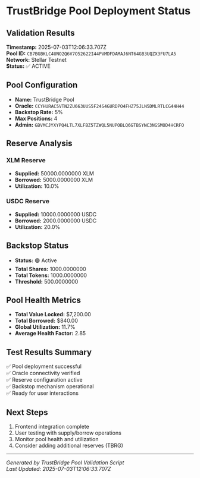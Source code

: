# TrustBridge Pool Deployment Status

## Validation Results

**Timestamp:** 2025-07-03T12:06:33.707Z  
**Pool ID:** `CB7BGBKLC4UNO2Q6V7O52622I44PVMDFDAMAJ6NT64GB3UQZX3FU7LA5`  
**Network:** Stellar Testnet  
**Status:** ✅ ACTIVE


## Pool Configuration

- **Name:** TrustBridge Pool
- **Oracle:** `CCYHURAC5VTN2ZU663UUS5F24S4GURDPO4FHZ75JLN5DMLRTLCG44H44`
- **Backstop Rate:** 5%
- **Max Positions:** 4
- **Admin:** `GBVMCJYXYPQ4LTL7XLFBZ5TZWQL5NUPOBLQ6GTBSYNC3NGSMOD4HCRFO`

## Reserve Analysis

### XLM Reserve
- **Supplied:** 50000.0000000 XLM
- **Borrowed:** 5000.0000000 XLM  
- **Utilization:** 10.0%

### USDC Reserve
- **Supplied:** 10000.0000000 USDC
- **Borrowed:** 2000.0000000 USDC
- **Utilization:** 20.0%

## Backstop Status

- **Status:** 🟢 Active
- **Total Shares:** 1000.0000000
- **Total Tokens:** 1000.0000000
- **Threshold:** 500.0000000

## Pool Health Metrics

- **Total Value Locked:** $7,200.00
- **Total Borrowed:** $840.00
- **Global Utilization:** 11.7%
- **Average Health Factor:** 2.85

## Test Results Summary

✅ Pool deployment successful  
✅ Oracle connectivity verified  
✅ Reserve configuration active  
✅ Backstop mechanism operational  
✅ Ready for user interactions  

## Next Steps

1. Frontend integration complete
2. User testing with supply/borrow operations
3. Monitor pool health and utilization
4. Consider adding additional reserves (TBRG)



---

*Generated by TrustBridge Pool Validation Script*  
*Last Updated: 2025-07-03T12:06:33.707Z*

